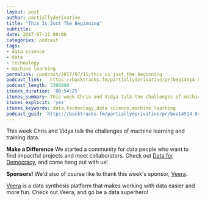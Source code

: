 ```yaml
---
layout: post
author: partiallyderivative
title: "This Is Just The Beginning"
subtitle:
date: 2017-07-11 00:00
categories: podcast
tags:
- data science
- data
- technology
- machine learning
permalink: /podcast/2017/07/11/this_is_just_the_beginning
podcast_link: 	https://backtracks.fm/partiallyderivative/pr/bea14514-8451-11e7-86c7-0e84392478bc/partially_derivative_this_is_just_the_beginning.mp3?s=1
podcast_length: 3300000
itunes_duration: '00:54:25'
itunes_summary: This week Chris and Vidya talk the challenges of machine learning and training data.
itunes_explicit: 'yes'
itunes_keywords: data,technology,data science,machine learning
podcast_guid: 'https://backtracks.fm/partiallyderivative/pr/bea14514-8451-11e7-86c7-0e84392478bc/partially_derivative_this_is_just_the_beginning.mp3?s=1'
---
```


This week Chris and Vidya talk the challenges of machine learning and training data.

<div id="backtracks-player" data-bt-embed="https://player.backtracks.fm/partiallyderivative/partially-derivative/m/this-is-just-the-beginning" data-bt-show-comments="false" data-bt-theme="light" data-bt-show-art-cover="true"></div><script>(function(p,l,a,y,e,r,s){if(p[y]) return;if(p[e]) return p[e]();s=l.createElement(a);l.head.appendChild((s.async=p[y]=true,s.src=r,s))}(window,document,"script","__btL","__btR","https://player.backtracks.fm/embedder.js"))</script>

**Make a Difference**
We started a community for data people who want to find impactful projects and meet collaborators. Check out [Data for Democracy](https://medium.com/data-for-democracy), and come hang out with us!

**Sponsors!** We'd also of course like to thank this week's sponsor, [Veera](http://getveera.com/).

[Veera](http://getveera.com/) is a data synthesis platform that makes working with data easier and more fun. Check out Veera, and go be a data superhero!
